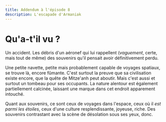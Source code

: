 ```yaml
---
title: Addendum à l'épisode 8
description: L'escapade d'Armaniak
---
```


# Qu'a-t'il vu ?

Un accident. Les débris d'un aéronef qui lui rappellent (*vaguement*,  certe, mais tout de même) des souvenirs qu'il pensait avoir définitivement perdu.

Une petite navette, petite mais probablement capable de voyages spatiaux, se trouve là, encore fûmante. C'est surtout la preuve que sa civilisation existe encore, que la quête de Mitze'anh peut aboutir. Mais c'est aussi et surtout un tombeau pour ses occupants. La nature alentour est également partiellement calcinée, laissant une marque dans cet endroit apparement intouché.

Quant aux souvenirs, ce sont ceux de voyages dans l'espace, ceux où il *est parmi les étoiles*, ceux d'une culture resplendissante, joyeuse, riche. Des souvenirs contrastant avec la scène de désolation sous ses yeux, donc.
